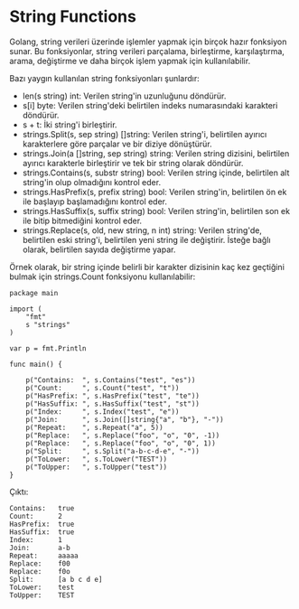 # String Functions

Golang, string verileri üzerinde işlemler yapmak için birçok hazır fonksiyon sunar. Bu fonksiyonlar, string verileri parçalama, birleştirme, karşılaştırma, arama, değiştirme ve daha birçok işlem yapmak için kullanılabilir.

Bazı yaygın kullanılan string fonksiyonları şunlardır:

- len(s string) int: Verilen string'in uzunluğunu döndürür.
- s[i] byte: Verilen string'deki belirtilen indeks numarasındaki karakteri döndürür.
- s + t: İki string'i birleştirir.
- strings.Split(s, sep string) []string: Verilen string'i, belirtilen ayırıcı karakterlere göre parçalar ve bir diziye dönüştürür.
- strings.Join(a []string, sep string) string: Verilen string dizisini, belirtilen ayırıcı karakterle birleştirir ve tek bir string olarak döndürür.
- strings.Contains(s, substr string) bool: Verilen string içinde, belirtilen alt string'in olup olmadığını kontrol eder.
- strings.HasPrefix(s, prefix string) bool: Verilen string'in, belirtilen ön ek ile başlayıp başlamadığını kontrol eder.
- strings.HasSuffix(s, suffix string) bool: Verilen string'in, belirtilen son ek ile bitip bitmediğini kontrol eder.
- strings.Replace(s, old, new string, n int) string: Verilen string'de, belirtilen eski string'i, belirtilen yeni string ile değiştirir. İsteğe bağlı olarak, belirtilen sayıda değiştirme yapar.

Örnek olarak, bir string içinde belirli bir karakter dizisinin kaç kez geçtiğini bulmak için strings.Count fonksiyonu kullanılabilir:

```golang
package main

import (
    "fmt"
    s "strings"
)

var p = fmt.Println

func main() {

    p("Contains:  ", s.Contains("test", "es"))
    p("Count:     ", s.Count("test", "t"))
    p("HasPrefix: ", s.HasPrefix("test", "te"))
    p("HasSuffix: ", s.HasSuffix("test", "st"))
    p("Index:     ", s.Index("test", "e"))
    p("Join:      ", s.Join([]string{"a", "b"}, "-"))
    p("Repeat:    ", s.Repeat("a", 5))
    p("Replace:   ", s.Replace("foo", "o", "0", -1))
    p("Replace:   ", s.Replace("foo", "o", "0", 1))
    p("Split:     ", s.Split("a-b-c-d-e", "-"))
    p("ToLower:   ", s.ToLower("TEST"))
    p("ToUpper:   ", s.ToUpper("test"))
}
```

Çıktı:

```
Contains:   true
Count:      2
HasPrefix:  true
HasSuffix:  true
Index:      1
Join:       a-b
Repeat:     aaaaa
Replace:    f00
Replace:    f0o
Split:      [a b c d e]
ToLower:    test
ToUpper:    TEST
```
